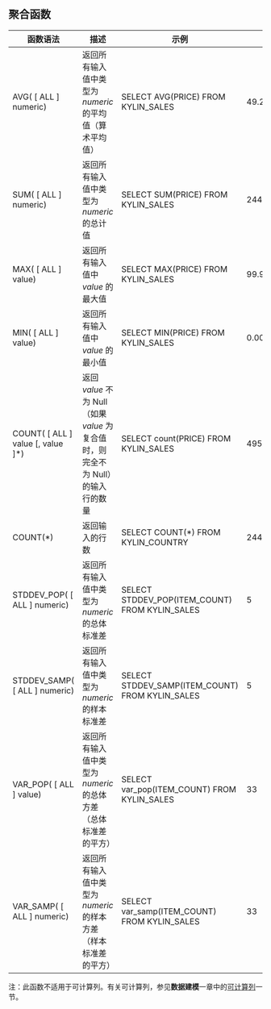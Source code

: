 ## 聚合函数

| 函数语法                              | 描述                                       | 示例                                       | 返回结果              |
| --------------------------------- | ---------------------------------------- | ---------------------------------------- | ----------------- |
| AVG( [ ALL ] numeric)             | 返回所有输入值中类型为 *numeric* 的平均值（算术平均值）        | SELECT AVG(PRICE) FROM KYLIN_SALES       | 49.23855638491023 |
| SUM( [ ALL ] numeric)             | 返回所有输入值中类型为 *numeric* 的总计值               | SELECT SUM(PRICE) FROM KYLIN_SALES       | 244075.5240       |
| MAX( [ ALL  ] value)              | 返回所有输入值中 *value* 的最大值                    | SELECT MAX(PRICE) FROM KYLIN_SALES       | 99.9865           |
| MIN( [ ALL ] value)               | 返回所有输入值中 *value* 的最小值                    | SELECT MIN(PRICE) FROM KYLIN_SALES       | 0.0008            |
| COUNT( [ ALL ] value [, value ]*) | 返回 *value* 不为 Null（如果 *value* 为复合值时，则完全不为 Null）的输入行的数量 | SELECT count(PRICE) FROM KYLIN_SALES     | 4957              |
| COUNT(*)                          | 返回输入的行数                                  | SELECT COUNT(*) FROM KYLIN_COUNTRY       | 244               |
| STDDEV_POP( [ ALL ] numeric)      | 返回所有输入值中类型为 *numeric* 的总体标准差             | SELECT STDDEV_POP(ITEM_COUNT) FROM KYLIN_SALES | 5                 |
| STDDEV_SAMP( [ ALL ] numeric)     | 返回所有输入值中类型为 *numeric* 的样本标准差             | SELECT STDDEV_SAMP(ITEM_COUNT) FROM KYLIN_SALES | 5                 |
| VAR_POP( [ ALL ] value)           | 返回所有输入值中类型为 *numeric* 的总体方差（总体标准差的平方）    | SELECT var_pop(ITEM_COUNT) FROM KYLIN_SALES | 33                |
| VAR_SAMP( [ ALL ] numeric)        | 返回所有输入值中类型为 *numeric* 的样本方差（样本标准差的平方）    | SELECT var_samp(ITEM_COUNT) FROM KYLIN_SALES | 33                |

注：此函数不适用于可计算列。有关可计算列，参见**数据建模**一章中的[可计算列](model/computed_column.cn.md)一节。